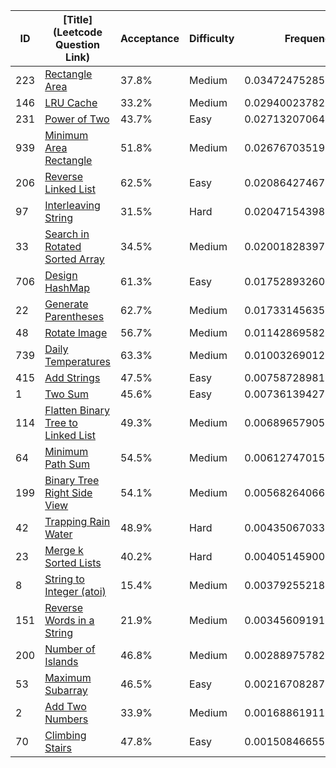 |ID|[Title](Leetcode Question Link)|Acceptance|Difficulty|Frequency|
|----|-----|----|---|---|
|223|[Rectangle Area]( https://leetcode.com/problems/rectangle-area)|37.8%|Medium|0.03472475285136202|
|146|[LRU Cache]( https://leetcode.com/problems/lru-cache)|33.2%|Medium|0.029400237820807563|
|231|[Power of Two]( https://leetcode.com/problems/power-of-two)|43.7%|Easy|0.027132070647773038|
|939|[Minimum Area Rectangle]( https://leetcode.com/problems/minimum-area-rectangle)|51.8%|Medium|0.02676703519877789|
|206|[Reverse Linked List]( https://leetcode.com/problems/reverse-linked-list)|62.5%|Easy|0.02086427467076072|
|97|[Interleaving String]( https://leetcode.com/problems/interleaving-string)|31.5%|Hard|0.020471543980187256|
|33|[Search in Rotated Sorted Array]( https://leetcode.com/problems/search-in-rotated-sorted-array)|34.5%|Medium|0.0200182839715896|
|706|[Design HashMap]( https://leetcode.com/problems/design-hashmap)|61.3%|Easy|0.01752893260576219|
|22|[Generate Parentheses]( https://leetcode.com/problems/generate-parentheses)|62.7%|Medium|0.017331456351639924|
|48|[Rotate Image]( https://leetcode.com/problems/rotate-image)|56.7%|Medium|0.011428695823622754|
|739|[Daily Temperatures]( https://leetcode.com/problems/daily-temperatures)|63.3%|Medium|0.010032690121814417|
|415|[Add Strings]( https://leetcode.com/problems/add-strings)|47.5%|Easy|0.007587289812159497|
|1|[Two Sum]( https://leetcode.com/problems/two-sum)|45.6%|Easy|0.0073613942765888805|
|114|[Flatten Binary Tree to Linked List]( https://leetcode.com/problems/flatten-binary-tree-to-linked-list)|49.3%|Medium|0.006896579059060353|
|64|[Minimum Path Sum]( https://leetcode.com/problems/minimum-path-sum)|54.5%|Medium|0.006127470152097104|
|199|[Binary Tree Right Side View]( https://leetcode.com/problems/binary-tree-right-side-view)|54.1%|Medium|0.0056826406650506926|
|42|[Trapping Rain Water]( https://leetcode.com/problems/trapping-rain-water)|48.9%|Hard|0.004350670338744988|
|23|[Merge k Sorted Lists]( https://leetcode.com/problems/merge-k-sorted-lists)|40.2%|Hard|0.004051459000748015|
|8|[String to Integer (atoi)]( https://leetcode.com/problems/string-to-integer-atoi)|15.4%|Medium|0.0037925521897059712|
|151|[Reverse Words in a String]( https://leetcode.com/problems/reverse-words-in-a-string)|21.9%|Medium|0.003456091915988908|
|200|[Number of Islands]( https://leetcode.com/problems/number-of-islands)|46.8%|Medium|0.0028897578265903614|
|53|[Maximum Subarray]( https://leetcode.com/problems/maximum-subarray)|46.5%|Easy|0.002167082872150794|
|2|[Add Two Numbers]( https://leetcode.com/problems/add-two-numbers)|33.9%|Medium|0.0016886191111440908|
|70|[Climbing Stairs]( https://leetcode.com/problems/climbing-stairs)|47.8%|Easy|0.0015084665529624085|
